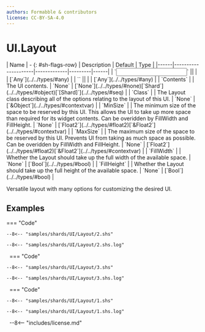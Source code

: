 ```yaml
---
authors: Formabble & contributors
license: CC-BY-SA-4.0
---
```



# UI.Layout

<div class="sh-parameters" markdown="1">
| Name | - {: #sh-flags-row} | Description | Default | Type |
|------|---------------------|-------------|---------|------|
| `<input>` || | | [`Any`](../../types/#any) |
| `<output>` || | | [`Any`](../../types/#any) |
| `Contents` |  | The UI contents. | `None` | [`None`](../../types/#none)[`Shard`](../../types/#object)[`[Shard]`](../../types/#seq) |
| `Class` |  | The Layout class describing all of the options relating to the layout of this UI. | `None` | [`&Object`](../../types/#contextvar) |
| `MinSize` |  | The minimum size of the space to be reserved by this UI. This allows the UI to take up more space than required for its widget contents. Can be overidden by FillWidth and FillHeight. | `None` | [`Float2`](../../types/#float2)[`&Float2`](../../types/#contextvar) |
| `MaxSize` |  | The maximum size of the space to be reserved by this UI. Prevents UI from taking as much space as possible. Can be overidden by FillWidth and FillHeight. | `None` | [`Float2`](../../types/#float2)[`&Float2`](../../types/#contextvar) |
| `FillWidth` |  | Whether the Layout should take up the full width of the available space. | `None` | [`Bool`](../../types/#bool) |
| `FillHeight` |  | Whether the Layout should take up the full height of the available space. | `None` | [`Bool`](../../types/#bool) |

</div>

Versatile layout with many options for customizing the desired UI.

## Examples

=== "Code"

  ```x86asm linenums="1"
  --8<-- "samples/shards/UI/Layout/2.shs"
  ```

  ```
  --8<-- "samples/shards/UI/Layout/2.shs.log"
  ```
&nbsp;
=== "Code"

  ```x86asm linenums="1"
  --8<-- "samples/shards/UI/Layout/3.shs"
  ```

  ```
  --8<-- "samples/shards/UI/Layout/3.shs.log"
  ```
&nbsp;
=== "Code"

  ```x86asm linenums="1"
  --8<-- "samples/shards/UI/Layout/1.shs"
  ```

  ```
  --8<-- "samples/shards/UI/Layout/1.shs.log"
  ```
&nbsp;
--8<-- "includes/license.md"

